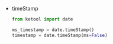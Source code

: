 * timeStamp

  ```python
  from ketool import date
  
  ms_timestamp = date.timeStamp()
  timestamp = date.timeStamp(ms=False)
  ```

  